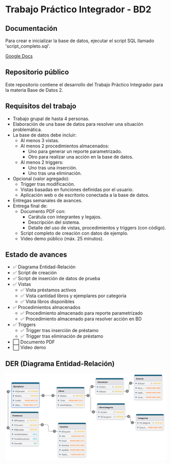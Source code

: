 <h1>Trabajo Práctico Integrador - BD2</h1>

<h2>Documentación</h2>
<p>Para crear e inicializar la base de datos, ejecutar el script SQL llamado 'script_completo.sql'. </p>

<a href="https://docs.google.com/document/d/1fh6SV2COUPRgl3D2gCX0bWm7wT2RD71qkiE3plALres/edit?usp=sharing">Google Docs</a>

<h2>Repositorio público</h2>
<p>Este repositorio contiene el desarrollo del Trabajo Práctico Integrador para la materia Base de Datos 2.</p>

<h2>Requisitos del trabajo</h2>
<ul>
  <li>Trabajo grupal de hasta 4 personas.</li>
  <li>Elaboración de una base de datos para resolver una situación problemática.</li>
  <li>La base de datos debe incluir:
    <ul>
      <li>Al menos 3 vistas.</li>
      <li>Al menos 2 procedimientos almacenados:
        <ul>
          <li>Uno para generar un reporte parametrizado.</li>
          <li>Otro para realizar una acción en la base de datos.</li>
        </ul>
      </li>
      <li>Al menos 2 triggers:
        <ul>
          <li>Uno tras una inserción.</li>
          <li>Uno tras una eliminación.</li>
        </ul>
      </li>
    </ul>
  </li>
  <li>Opcional (valor agregado):
    <ul>
      <li>Trigger tras modificación.</li>
      <li>Vistas basadas en funciones definidas por el usuario.</li>
      <li>Aplicación web o de escritorio conectada a la base de datos.</li>
    </ul>
  </li>
  <li>Entregas semanales de avances.</li>
  <li>Entrega final de:
    <ul>
      <li>Documento PDF con:
        <ul>
          <li>Carátula con integrantes y legajos.</li>
          <li>Descripción del sistema.</li>
          <li>Detalle del uso de vistas, procedimientos y triggers (con código).</li>
        </ul>
      </li>
      <li>Script completo de creación con datos de ejemplo.</li>
      <li>Video demo público (máx. 25 minutos).</li>
    </ul>
  </li>
</ul>

<h2>Estado de avances</h2>
<ul>
  <li>✅ Diagrama Entidad-Relación</li>
  <li>✅ Script de creación</li>
  <li>✅ Script de inserción de datos de prueba</li>
  <li>✅ Vistas
    <ul>
      <li>✅ Vista préstamos activos</li>
      <li>✅ Vista cantidad libros y ejemplares por categoría</li>
      <li>✅ Vista libros disponibles</li>
    </ul>
  </li>
  <li>✅ Procedimientos almacenados
    <ul>
      <li>✅ Procedimiento almacenado para reporte parametrizado</li>
      <li>✅ Procedimiento almacenado para resolver acción en BD</li>
    </ul>
  </li>
  <li>✅ Triggers
    <ul>
      <li>✅ Trigger tras inserción de préstamo</li>
      <li>✅ Trigger tras eliminación de préstamo</li>
    </ul>
  </li>
  <li>⬜ Documento PDF</li>
  <li>⬜ Video demo</li>
</ul>

<h2>DER (Diagrama Entidad-Relación)</h2>
<img src="img/der.png" alt="Diagrama entidad-relación" />
